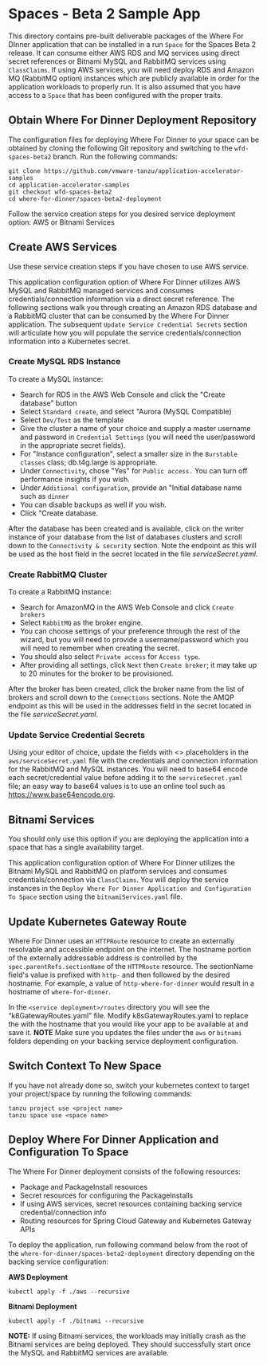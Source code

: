 # Spaces - Beta 2 Sample App

This directory contains pre-built deliverable packages of the Where For DInner application that can be installed in a run `Space` 
for the Spaces Beta 2 release.  It can consume either AWS RDS and MQ services using direct secret references or Bitnami MySQL and 
RabbitMQ services using `ClassClaims`.  If using AWS services, you will need deploy RDS and Amazon MQ (RabbitMQ option) instances which 
are publicly available in order for the application workloads to properly run.  It is also assumed that you have access to a `Space` that has been 
configured with the proper traits.

## Obtain Where For Dinner Deployment Repository

The configuration files for deploying Where For Dinner to your space can be obtained by cloning the following Git repository and switching to the 
`wfd-spaces-beta2` branch.  Run the following commands:

```
git clone https://github.com/vmware-tanzu/application-accelerator-samples
cd application-accelerator-samples
git checkout wfd-spaces-beta2
cd where-for-dinner/spaces-beta2-deployment
```

Follow the service creation steps for you desired service deployment option: AWS or Bitnami Services

## Create AWS Services

Use these service creation steps if you have chosen to use AWS service.

This application configuration option of Where For Dinner utilizes AWS MySQL and RabbitMQ managed services and consumes credentials/connection information via a 
direct secret reference.  The following sections walk you through creating an Amazon RDS database and a RabbitMQ cluster that can be consumed 
by the Where For Dinner application.  The subsequent  `Update Service Credential Secrets` section will articulate how you will populate the service 
credentials/connection information into a Kubernetes secret.

### Create MySQL RDS Instance

To create a MySQL instance:

- Search for RDS in the AWS Web Console and click the "Create database" button
- Select `Standard create`, and select "Aurora (MySQL Compatible)
- Select `Dev/Test` as the template 
- Give the cluster a name of your choice and supply a master username and password in `Credential Settings` (you will need the user/password in the appropriate secret fields).  
- For "Instance configuration", select a smaller size in the `Burstable classes` class; db.t4g.large is appropriate.  
- Under `Connectivity`, chose "Yes" for `Public access.`  You can turn off performance insights if you wish.  
- Under `Additional configuration`, provide an "Initial database name such as `dinner` 
- You can disable backups as well if you wish.  
- Click "Create database.

After the database has been created and is available, click on the writer instance of your database from the list of databases clusters and scroll down to the 
`Connectivity & security` section.  Note the endpoint as this will be used as the host field in the secret located in the file *serviceSecret.yaml*.

### Create RabbitMQ Cluster

To create a RabbitMQ instance:

- Search for AmazonMQ in the AWS Web Console and click `Create brokers` 
- Select `RabbitMQ` as the broker engine.  
- You can choose settings of your preference through the rest of the wizard, but you will need to provide a username/password which you will need to remember when creating the secret.   
- You should also select `Private access` for `Access type`.  
- After providing all settings, click `Next` then `Create broker`; it may take up to 20 minutes for the broker to be provisioned.

After the broker has been created, click the broker name from the list of brokers and scroll down to the `Connections` sections.  Note the AMQP endpoint as this will be used in the addresses field in  the secret located in the file *serviceSecret.yaml*.


### Update Service Credential Secrets

Using your editor of choice, update the fields with <> placeholders in the `aws/serviceSecret.yaml` file with the credentials 
and connection information for the RabbitMQ and MySQL instances.  You will need to base64 encode each secret/credential value before adding it to the `serviceSecret.yaml `
file; an easy way to base64 values is to use an online tool such as https://www.base64encode.org.

## Bitnami Services


You should only use this option if you are deploying the application into a space that has a single availability target.

This application configuration option of Where For Dinner utilizes the Bitnami MySQL and RabbitMQ on platform services and consumes credentials/connection via 
`ClassClaims`.  You will deploy the service instances in the `Deploy Where For Dinner Application and Configuration To Space` section using the `bitnamiServices.yaml` file.


## Update Kubernetes Gateway Route

Where For Dinner uses an `HTTPRoute` resource to create an externally resolvable and accessible endpoint on the internet.  The hostname portion of the externally 
addressable address is controlled by the `spec.parentRefs.sectionName` of the `HTTPRoute` resource.  The sectionName field's value is prefixed with `http-` and then 
followed by the desired hostname.  For example, a value of `http-where-for-dinner` would result in a hostname of `where-for-dinner`.

In the `<service deployment>/routes` directory you will see the “k8GatewayRoutes.yaml” file.  Modify k8sGatewayRoutes.yaml to replace the <hostname> with the hostname 
that you would like your app to be available at and save it.  **NOTE** Make sure you updates the files under the `aws` or `bitnami` folders depending
on your backing service deployment configuration.


## Switch Context To New Space

If you have not already done so, switch your kubernetes context to target your project/space by running the following commands:

```
tanzu project use <project name>
tanzu space use <space name>
```

## Deploy Where For Dinner Application and Configuration To Space

The Where For Dinner deployment consists of the following resources:

- Package and PackageInstall resources
- Secret resources for configuring the PackageInstalls
- If using AWS services, secret resources containing backing service credential/connection info 
- Routing resources for Spring Cloud Gateway and Kubernetes Gateway APIs

To deploy the application, run following command below from the root of the `where-for-dinner/spaces-beta2-deployment` directory depending on the backing 
service configuration:


**AWS Deployment**

```
kubectl apply -f ./aws --recursive
```

**Bitnami Deployment**

```
kubectl apply -f ./bitnami --recursive
```

**NOTE:** If using Bitnami services, the workloads may initially crash as the Bitnami services are being deployed.  They should successfully start once the 
MySQL and RabbitMQ services are available.  
